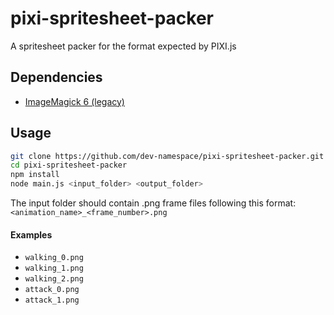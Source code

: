 # pixi-spritesheet-packer

A spritesheet packer for the format expected by PIXI.js

## Dependencies

* [ImageMagick 6 (legacy)](https://legacy.imagemagick.org/)

## Usage

``` sh
git clone https://github.com/dev-namespace/pixi-spritesheet-packer.git
cd pixi-spritesheet-packer
npm install
node main.js <input_folder> <output_folder>
```

The input folder should contain .png frame files following this format:
`<animation_name>_<frame_number>.png`

#### Examples
* `walking_0.png`
* `walking_1.png`
* `walking_2.png`
* `attack_0.png`
* `attack_1.png`
